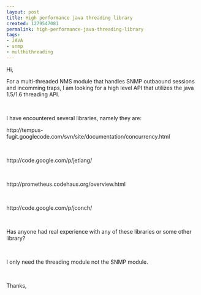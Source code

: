 ```yaml
---
layout: post
title: High performance java threading library
created: 1279547081
permalink: high-performance-java-threading-library
tags:
- JAVA
- snmp
- multhithreading
---
```

<p>Hi,</p>
<p>For a multi-threaded NMS module that handles SNMP outbaound sessions and incomming traps, I am looking for a high level API that utilizes the java 1.5/1.6 threading API.</p>
<p>&nbsp;</p>
<p>I have encountered several libraries, namely they are:</p>
<p>http://tempus-fugit.googlecode.com/svn/site/documentation/concurrency.html</p>
<p>&nbsp;</p>
<p>http://code.google.com/p/jetlang/</p>
<p>&nbsp;</p>
<p>http://prometheus.codehaus.org/overview.html</p>
<p>&nbsp;</p>
<p>http://code.google.com/p/jconch/</p>
<p>&nbsp;</p>
<p>Has anyone had real experience with any of these libraries or some other library?</p>
<p>&nbsp;</p>
<p>I only need the threading module not the SNMP module.</p>
<p>&nbsp;</p>
<p>Thanks,</p>
